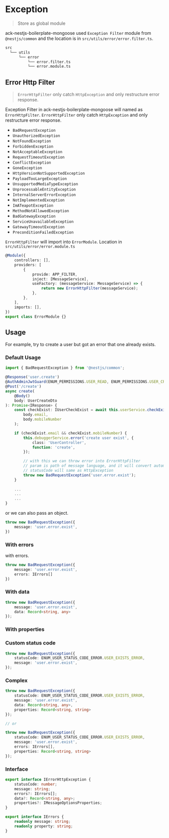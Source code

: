 
# Exception

> Store as global module

ack-nestjs-boilerplate-mongoose used `Exception Filter` module from `@nestjs/common` and the location is in `src/utils/error/error.filter.ts`.

```txt
src
  └── utils
      └── error 
          └── error.filter.ts
          └── error.module.ts
```

## Error Http Filter

> `ErrorHttpFilter` only catch `HttpException` and only restructure error response.

Exception Filter in ack-nestjs-boilerplate-mongoose will named as `ErrorHttpFilter`. `ErrorHttpFilter` only catch `HttpException` and only restructure error response.

* `BadRequestException`
* `UnauthorizedException`
* `NotFoundException`
* `ForbiddenException`
* `NotAcceptableException`
* `RequestTimeoutException`
* `ConflictException`
* `GoneException`
* `HttpVersionNotSupportedException`
* `PayloadTooLargeException`
* `UnsupportedMediaTypeException`
* `UnprocessableEntityException`
* `InternalServerErrorException`
* `NotImplementedException`
* `ImATeapotException`
* `MethodNotAllowedException`
* `BadGatewayException`
* `ServiceUnavailableException`
* `GatewayTimeoutException`
* `PreconditionFailedException`

`ErrorHttpFilter` will import into `ErrorModule`. Location in `src/utils/error/error.module.ts`

```typescript
@Module({
    controllers: [],
    providers: [
        {
            provide: APP_FILTER,
            inject: [MessageService],
            useFactory: (messageService: MessageService) => {
                return new ErrorHttpFilter(messageService);
            },
        },
    ],
    imports: [],
})
export class ErrorModule {}
```

## Usage

For example, try to create a user but got an error that one already exists.

### Default Usage

```typescript
import { BadRequestException } from '@nestjs/common';

@Response('user.create')
@AuthAdminJwtGuard(ENUM_PERMISSIONS.USER_READ, ENUM_PERMISSIONS.USER_CREATE)
@Post('/create')
async create(
    @Body()
    body: UserCreateDto
): Promise<IResponse> {
    const checkExist: IUserCheckExist = await this.userService.checkExist(
        body.email,
        body.mobileNumber
    );

    if (checkExist.email && checkExist.mobileNumber) {
        this.debuggerService.error('create user exist', {
            class: 'UserController',
            function: 'create',
        });

        // with this we can throw error into ErrorHttpFilter
        // param is path of message language, and it will convert automatically
        // statusCode will same as HttpException
        throw new BadRequestException('user.error.exist');
    }
    
    ...
    ...
    ...
}
```

or we can also pass an object.

```typescript
throw new BadRequestException({
    message: 'user.error.exist',
})
```

### With errors

with errors.

```typescript
throw new BadRequestException({
    message: 'user.error.exist',
    errors: IErrors[]
})
```

### With data

```typescript
throw new BadRequestException({
    message: 'user.error.exist',
    data: Record<string, any>
});
```

### With properties

<button-jump-to name="Jump To Features Section Language" link="/#/features/language?id=usage-with-properties"></button-jump-to>

### Custom status code

```typescript
throw new BadRequestException({
    statusCode: ENUM_USER_STATUS_CODE_ERROR.USER_EXISTS_ERROR,
    message: 'user.error.exist',
});
```

### Complex

```typescript
throw new BadRequestException({
    statusCode: ENUM_USER_STATUS_CODE_ERROR.USER_EXISTS_ERROR,
    message: 'user.error.exist',
    data: Record<string, any>,
    properties: Record<string, string>
});

// or

throw new BadRequestException({
    statusCode: ENUM_USER_STATUS_CODE_ERROR.USER_EXISTS_ERROR,
    message: 'user.error.exist',
    errors: IErrors[],
    properties: Record<string, string>
});

```

### Interface

```typescript
export interface IErrorHttpException {
    statusCode: number;
    message: string;
    errors?: IErrors[];
    data?: Record<string, any>;
    properties?: IMessageOptionsProperties;
}

export interface IErrors {
    readonly message: string;
    readonly property: string;
}
```
